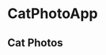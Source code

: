 <html>
  <body>
    <main>
      <h1>CatPhotoApp</h1>
      <section>
        <h2>Cat Photos</h2>
        
